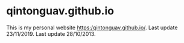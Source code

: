 # qintonguav.github.io
This is my personal website [https:/qintonguav.github.io/](https://qintonguav.github.io/). 
Last update 23/11/2019.
Last update 28/10/2013.

